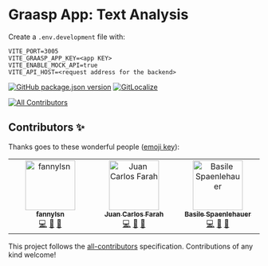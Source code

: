 # Graasp App: Text Analysis

Create a `.env.development` file with:

```dotenv
VITE_PORT=3005
VITE_GRAASP_APP_KEY=<app KEY>
VITE_ENABLE_MOCK_API=true
VITE_API_HOST=<request address for the backend>
```

[![GitHub package.json version](https://img.shields.io/github/package-json/v/graasp/graasp-app-text-analysis?color=green&style=flat-square)](https://github.com/graasp/graasp-app-text-analysis)
[![GitLocalize](https://gitlocalize.com/repo/9343/whole_project/badge.svg)](https://gitlocalize.com/repo/9343?utm_source=badge)
<!-- ALL-CONTRIBUTORS-BADGE:START - Do not remove or modify this section -->
[![All Contributors](https://img.shields.io/badge/all_contributors-2-orange.svg?style=flat-square)](#contributors-)
<!-- ALL-CONTRIBUTORS-BADGE:END -->

## Contributors ✨

Thanks goes to these wonderful people ([emoji key](https://allcontributors.org/docs/en/emoji-key)):

<!-- ALL-CONTRIBUTORS-LIST:START - Do not remove or modify this section -->
<!-- prettier-ignore-start -->
<!-- markdownlint-disable -->
<table>
  <tbody>
    <tr>
      <td align="center" valign="top" width="14.28%"><a href="https://github.com/fannylsn"><img src="https://avatars.githubusercontent.com/u/91012518?v=4?s=100" width="100px;" alt="fannylsn"/><br /><sub><b>fannylsn</b></sub></a><br /><a href="https://github.com/graasp/graasp-app-text-analysis/commits?author=fannylsn" title="Code">💻</a> <a href="#ideas-fannylsn" title="Ideas, Planning, & Feedback">🤔</a> <a href="#design-fannylsn" title="Design">🎨</a></td>
      <td align="center" valign="top" width="14.28%"><a href="https://juancarlosfarah.com"><img src="https://avatars.githubusercontent.com/u/1707188?v=4?s=100" width="100px;" alt="Juan Carlos Farah"/><br /><sub><b>Juan Carlos Farah</b></sub></a><br /><a href="https://github.com/graasp/graasp-app-text-analysis/commits?author=juancarlosfarah" title="Code">💻</a> <a href="#ideas-juancarlosfarah" title="Ideas, Planning, & Feedback">🤔</a> <a href="#design-juancarlosfarah" title="Design">🎨</a></td>
      <td align="center" valign="top" width="14.28%"><a href="https://github.com/spaenleh"><img src="https://avatars.githubusercontent.com/u/39373170?v=4?s=100" width="100px;" alt="Basile Spaenlehauer"/><br /><sub><b>Basile Spaenlehauer</b></sub></a><br /><a href="https://github.com/graasp/graasp-app-text-analysis/commits?author=spaenleh" title="Code">💻</a> <a href="#ideas-spaenleh" title="Ideas, Planning, & Feedback">🤔</a> <a href="#design-spaenleh" title="Design">🎨</a></td>
    </tr>
  </tbody>
</table>

<!-- markdownlint-restore -->
<!-- prettier-ignore-end -->

<!-- ALL-CONTRIBUTORS-LIST:END -->

This project follows the [all-contributors](https://github.com/all-contributors/all-contributors) specification. Contributions of any kind welcome!
